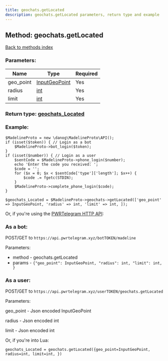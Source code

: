 ```yaml
---
title: geochats.getLocated
description: geochats.getLocated parameters, return type and example
---
```

## Method: geochats.getLocated  
[Back to methods index](index.md)


### Parameters:

| Name     |    Type       | Required |
|----------|---------------|----------|
|geo\_point|[InputGeoPoint](../types/InputGeoPoint.md) | Yes|
|radius|[int](../types/int.md) | Yes|
|limit|[int](../types/int.md) | Yes|


### Return type: [geochats\_Located](../types/geochats_Located.md)

### Example:


```
$MadelineProto = new \danog\MadelineProto\API();
if (isset($token)) { // Login as a bot
    $MadelineProto->bot_login($token);
}
if (isset($number)) { // Login as a user
    $sentCode = $MadelineProto->phone_login($number);
    echo 'Enter the code you received: ';
    $code = '';
    for ($x = 0; $x < $sentCode['type']['length']; $x++) {
        $code .= fgetc(STDIN);
    }
    $MadelineProto->complete_phone_login($code);
}

$geochats_Located = $MadelineProto->geochats->getLocated(['geo_point' => InputGeoPoint, 'radius' => int, 'limit' => int, ]);
```

Or, if you're using the [PWRTelegram HTTP API](https://pwrtelegram.xyz):

### As a bot:

POST/GET to `https://api.pwrtelegram.xyz/botTOKEN/madeline`

Parameters:

* method - geochats.getLocated
* params - `{"geo_point": InputGeoPoint, "radius": int, "limit": int, }`



### As a user:

POST/GET to `https://api.pwrtelegram.xyz/userTOKEN/geochats.getLocated`

Parameters:

geo_point - Json encoded InputGeoPoint

radius - Json encoded int

limit - Json encoded int




Or, if you're into Lua:

```
geochats_Located = geochats.getLocated({geo_point=InputGeoPoint, radius=int, limit=int, })
```

